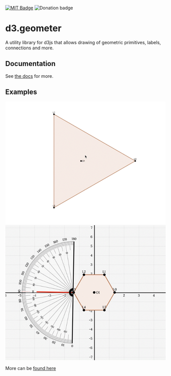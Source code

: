 [![MIT Badge](http://img.shields.io/badge/license-MIT-blue.svg)](https://raw.githubusercontent.com/christabor/d3.geometer/master/LICENSE)
![Donation badge](https://img.shields.io/gratipay/christabor.svg)

d3.geometer
===========

A utility library for d3js that allows drawing of geometric primitives, labels, connections and more.

## Documentation

See [the docs](http://christabor.github.io/d3.geometer/docs/d3_geometer.html) for more.

## Examples

![ngon animation](examples/screenshots/ngon.gif)
![ngon animation](examples/screenshots/protractor.gif)

More can be [found here](http://christabor.github.io/d3.geometer/examples/)
